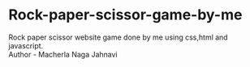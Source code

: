 # Rock-paper-scissor-game-by-me
Rock paper scissor website game done by me using css,html and javascript.
<br>
Author - Macherla Naga Jahnavi
